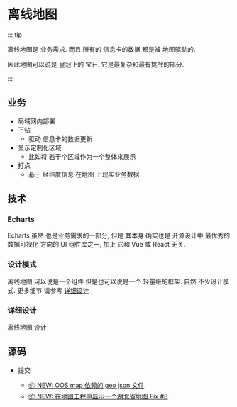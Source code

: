 # 离线地图

::: tip

离线地图是 <Term>业务需求</Term>. 而且 所有的 信息卡的数据 都是被 地图驱动的.

因此地图可以说是 皇冠上的 宝石. 它是最复杂和最有挑战的部分.

:::

## 业务

- 局域网内部署
- 下钻
  - 驱动 信息卡的数据更新
- 显示定制化区域
  - 比如将 若干个区域作为一个整体来展示
- 打点
  - 基于 经纬度信息 在地图 上现实业务数据

## 技术

### Echarts

Echarts 虽然 也是业务需求的一部分, 但是 其本身 确实也是 开源设计中 最优秀的 数据可视化 方向的 UI 组件库之一, 加上 它和 <Product>Vue</Product> 或 <Product>React</Product> 无关.

### 设计模式

离线地图 可以说是一个组件 但是也可以说是一个 轻量级的框架. 自然 不少设计模式. 更多细节 请参考 [详细设计](#详细设计)

### 详细设计

[离线地图 设计](/zh/howto/framework/map/README.md)

## 源码

- 提交

  - [📦 NEW: OOS map 依赖的 geo json 文件](https://github.com/fancn21th/scream/commit/d72b53185458bd3620cdd9e76b80c62962ba1d72)
  - [📦 NEW: 在地图工程中显示一个湖北省地图 Fix #8](https://github.com/fancn21th/scream/commit/949532bc03053748d0e983d84535b91407fc630c)
